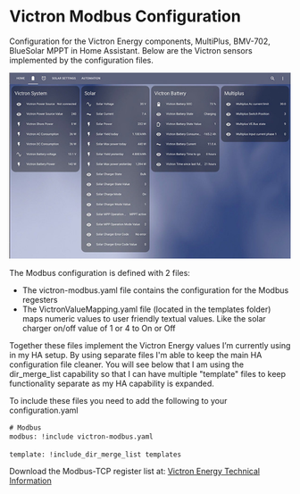 # **Victron Modbus Configuration**

Configuration for the Victron Energy components, MultiPlus, BMV-702, BlueSolar MPPT in Home Assistant.
Below are the Victron sensors implemented by the configuration files.

![victron-sensors](./assets/victron-sensors.jpg)

The Modbus configuration is defined with 2 files:
- The victron-modbus.yaml file contains the configuration for the Modbus regesters
- The VictronValueMapping.yaml file (located in the templates folder) maps numeric values to user friendly textual values. Like the solar charger on/off value of 1 or 4 to On or Off

Together these files implement the Victron Energy values I’m currently using in my HA setup. By using separate files I'm able to keep the main HA configuration file cleaner. You will see below that I am using the dir_merge_list capability so that I can have multiple "template" files to keep functionality separate as my HA capability is expanded.

To include these files you need to add the following to your configuration.yaml
```
# Modbus
modbus: !include victron-modbus.yaml
        
template: !include_dir_merge_list templates
```
Download the Modbus-TCP register list at:
[Victron Energy Technical Information](https://www.victronenergy.com/support-and-downloads/technical-information)
